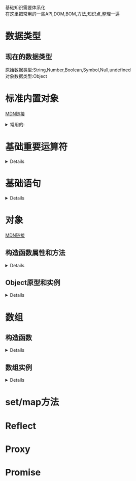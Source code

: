 基础知识需要体系化  
在这里把常用的一些API,DOM,BOM,方法,知识点,整理一遍  
  
数据类型  
===
  
现在的数据类型
---
原始数据类型:String,Number,Boolean,Symbol,Null,undefined  
对象数据类型:Object  
  
标准内置对象
===
[MDN链接](https://developer.mozilla.org/zh-CN/docs/Web/JavaScript/Reference/Global_Objects)  
<details>  
<summary>常用的:</summary>  
  
1.Array  
2.Date  
3.Error  
4.Function  
5.Generator  
6.Infinity  
7.JSON  
8.Map  
9.Math  
10.NaN
11.Number  
12.Object  
13.Promise  
14.Proxy  
15.Reflect  
16.RegExp  
17.Set  
18.String  
19.Symbol  
20.WeakMap  
21.WeakSet  
22.isFinite()  
23.isNaN()  
24.null  
25.parseFloat  
26.parseInt  
27.undefined  
  
</details> 
  
基础重要运算符
===
  
<details>  
  
"=="与"==="  
比较运算符(<,>,<=,>=)  
**in**  
**instanceof**  
逻辑表达式(&&,||,!)  
"="  
eval(不要用)  
**条件运算符(:?)**  
**typeof**  
delete  
void(不常用)  
逗号运算符(,)  
  
</details>  
  
基础语句
===
<details>  
  
声明语句  
---
let  
const  
var  
function  
class  
  
条件语句  
---
if  
else if  
switch
  
循环
---
while  
do/while  
for  
for/in  
for/of  
  
跳转
---
标签语句(不常用)label  
break  
continue  
return  
throw  
try/catch/finally  
  
其他
---
with(不要用)  
debugger  
"use strict"  
  
</details>  
  
对象
===  
[MDN链接](https://developer.mozilla.org/zh-CN/docs/Web/JavaScript/Reference/Global_Objects/Object)  
  
构造函数属性和方法  
---
  
<details>
  
属性  
Object.length  
值为1  
Object.prototype  
  
构造函数方法  
**Object.assign()  
通过复制一个或多个对象来创建一个新的对象。**  
Object.create()  
使用指定的原型对象和属性创建一个新对象。  
**Object.defineProperty()  
给对象添加一个属性并指定该属性的配置。**  
Object.defineProperties()  
给对象添加多个属性并分别指定它们的配置。  
**Object.entries()  
返回给定对象自身可枚举属性的 [key, value] 数组。**  
Object.freeze()  
冻结对象：其他代码不能删除或更改任何属性。  
Object.getOwnPropertyDescriptor()  
返回对象指定的属性配置。  
Object.getOwnPropertyNames()  
返回一个数组，它包含了指定对象所有的可枚举或不可枚举的属性名。  
Object.getOwnPropertySymbols()  
返回一个数组，它包含了指定对象自身所有的符号属性。  
Object.getPrototypeOf()  
返回指定对象的原型对象。  
**Object.is()  
比较两个值是否相同。所有 NaN 值都相等（这与==和===不同）。**  
Object.isExtensible()  
判断对象是否可扩展。  
Object.isFrozen()  
判断对象是否已经冻结。  
Object.isSealed()  
判断对象是否已经密封。  
**Object.keys()  
返回一个包含所有给定对象自身可枚举属性名称的数组。**  
Object.preventExtensions()  
防止对象的任何扩展。  
Object.seal()  
防止其他代码删除对象的属性。  
**Object.setPrototypeOf()  
设置对象的原型（即内部 [[Prototype]] 属性）。**  
**Object.values()  
返回给定对象自身可枚举值的数组。**  
  
</details>
  
Object原型和实例
---
  
<details>  
   
属性  
Object.prototype.constructor  
特定的函数，用于创建一个对象的原型。  
**Object.prototype.__proto__   
指向当对象被实例化的时候，用作原型的对象。**  
Object.prototype.__noSuchMethod__   
当未定义的对象成员被调用作方法的时候，允许定义并执行的函数。  
  
方法  
**Object.prototype.hasOwnProperty()  
返回一个布尔值 ，表示某个对象是否含有指定的属性，而且此属性非原型链继承的。**  
**Object.prototype.isPrototypeOf()  
返回一个布尔值，表示指定的对象是否在本对象的原型链中。**  
Object.prototype.propertyIsEnumerable()  
判断指定属性是否可枚举，内部属性设置参见 ECMAScript [[Enumerable]] attribute 。  
Object.prototype.toSource()   
返回字符串表示此对象的源代码形式，可以使用此字符串生成一个新的相同的对象。  
Object.prototype.toLocaleString()  
直接调用 toString()方法。  
**Object.prototype.toString()  
返回对象的字符串表示。**  
Object.prototype.unwatch()   
移除对象某个属性的监听。  
**Object.prototype.valueOf()  
返回指定对象的原始值。**  
Object.prototype.watch()   
给对象的某个属性增加监听。  
  
  
</details>  
  
数组
===
  
构造函数
---
  
<details>  
  
属性  
Array.length  
Array 构造函数的 length 属性，其值为1（注意该属性为静态属性，不是数组实例的 length 属性）。  
get Array[@@species]  
返回 Array 构造函数。  
Array.prototype  
通过数组的原型对象可以为所有数组对象添加属性。  
  
方法  
**Array.from()  
从类数组对象或者可迭代对象中创建一个新的数组实例。**  
**Array.isArray()  
用来判断某个变量是否是一个数组对象。**  
**Array.of()  
根据一组参数来创建新的数组实例，支持任意的参数数量和类型。**  
  
</details>  
  
数组实例
---
  
<details>  
  
属性  
---  
Array.prototype.constructor  
所有的数组实例都继承了这个属性，它的值就是 Array，表明了所有的数组都是由 Array 构造出来的。  
**Array.prototype.length  
上面说了，因为 Array.prototype 也是个数组，所以它也有 length 属性，这个值为 0，因为它是个空数组。**  
  
  
方法  
---
修改器方法  
---
下面的这些方法会改变调用它们的对象自身的值：  
  
Array.prototype.copyWithin()   
在数组内部，将一段元素序列拷贝到另一段元素序列上，覆盖原有的值。  
**Array.prototype.fill()   
将数组中指定区间的所有元素的值，都替换成某个固定的值。**  
**Array.prototype.pop()  
删除数组的最后一个元素，并返回这个元素。**  
**Array.prototype.push()  
在数组的末尾增加一个或多个元素，并返回数组的新长度。**  
**Array.prototype.reverse()  
颠倒数组中元素的排列顺序，即原先的第一个变为最后一个，原先的最后一个变为第一个。**  
**Array.prototype.shift()  
删除数组的第一个元素，并返回这个元素。**  
**Array.prototype.sort()  
对数组元素进行排序，并返回当前数组。**  
**Array.prototype.splice()  
在任意的位置给数组添加或删除任意个元素。**  
**Array.prototype.unshift()  
在数组的开头增加一个或多个元素，并返回数组的新长度。**  
  
  
  
访问方法
---
下面的这些方法绝对不会改变调用它们的对象的值，只会返回一个新的数组或者返回一个其它的期望值。  
  
**Array.prototype.concat()  
返回一个由当前数组和其它若干个数组或者若干个非数组值组合而成的新数组。**  
**Array.prototype.includes()   
判断当前数组是否包含某指定的值，如果是返回 true，否则返回 false。**  
**Array.prototype.join()  
连接所有数组元素组成一个字符串。**  
**Array.prototype.slice()   
抽取当前数组中的一段元素组合成一个新数组。**  
Array.prototype.toSource()   
返回一个表示当前数组字面量的字符串。遮蔽了原型链上的 Object.prototype.toSource() 方法。  
**Array.prototype.toString()  
返回一个由所有数组元素组合而成的字符串。遮蔽了原型链上的 Object.prototype.toString() 方法。**  
Array.prototype.toLocaleString()  
返回一个由所有数组元素组合而成的本地化后的字符串。遮蔽了原型链上的 Object.prototype.toLocaleString() 方法。  
**Array.prototype.indexOf()  
返回数组中第一个与指定值相等的元素的索引，如果找不到这样的元素，则返回 -1。**  
**Array.prototype.lastIndexOf()  
返回数组中最后一个（从右边数第一个）与指定值相等的元素的索引，如果找不到这样的元素，则返回 -1。**  
    
    
迭代方法
---
在下面的众多遍历方法中，有很多方法都需要指定一个回调函数作为参数。在每一个数组元素都分别执行完回调函数之前，数组的length属性会被缓存在某个地方，所以，如果你在回调函数中为当前数组添加了新的元素，那么那些新添加的元素是不会被遍历到的。此外，如果在回调函数中对当前数组进行了其它修改，比如改变某个元素的值或者删掉某个元素，那么随后的遍历操作可能会受到未预期的影响。总之，不要尝试在遍历过程中对原数组进行任何修改，虽然规范对这样的操作进行了详细的定义，但为了可读性和可维护性，请不要这样做。

Array.prototype.forEach()
为数组中的每个元素执行一次回调函数。
Array.prototype.entries() 
返回一个数组迭代器对象，该迭代器会包含所有数组元素的键值对。
Array.prototype.every()
如果数组中的每个元素都满足测试函数，则返回 true，否则返回 false。
Array.prototype.some()
如果数组中至少有一个元素满足测试函数，则返回 true，否则返回 false。
Array.prototype.filter()
将所有在过滤函数中返回 true 的数组元素放进一个新数组中并返回。
Array.prototype.find() 
找到第一个满足测试函数的元素并返回那个元素的值，如果找不到，则返回 undefined。
Array.prototype.findIndex() 
找到第一个满足测试函数的元素并返回那个元素的索引，如果找不到，则返回 -1。
Array.prototype.keys() 
返回一个数组迭代器对象，该迭代器会包含所有数组元素的键。
Array.prototype.map()
返回一个由回调函数的返回值组成的新数组。
Array.prototype.reduce()
从左到右为每个数组元素执行一次回调函数，并把上次回调函数的返回值放在一个暂存器中传给下次回调函数，并返回最后一次回调函数的返回值。
Array.prototype.reduceRight()
从右到左为每个数组元素执行一次回调函数，并把上次回调函数的返回值放在一个暂存器中传给下次回调函数，并返回最后一次回调函数的返回值。
Array.prototype.values() 
返回一个数组迭代器对象，该迭代器会包含所有数组元素的值。
Array.prototype[@@iterator]() 
和上面的 values() 方法是同一个函数。
  
</details>  
  
  
  
set/map方法
===
  
Reflect
===
  
  
  
Proxy
===
  
  
  
Promise
===
  
  
  
  
